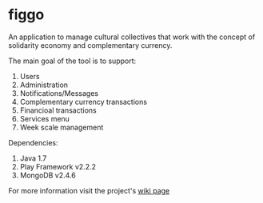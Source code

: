 figgo
=============

An application to manage cultural collectives that work with the concept of solidarity economy and complementary currency.

The main goal of the tool is to support:

1) Users<br/>
2) Administration<br/>
3) Notifications/Messages<br/>
4) Complementary currency transactions<br/>
5) Financioal transactions<br/>
6) Services menu<br/>
7) Week scale management<br/>

Dependencies:

1) Java 1.7<br/>
2) Play Framework v2.2.2 <br/>
3) MongoDB v2.4.6<br/>

For more information visit the project's [wiki page](https://github.com/tigreped/figgo/wiki)
